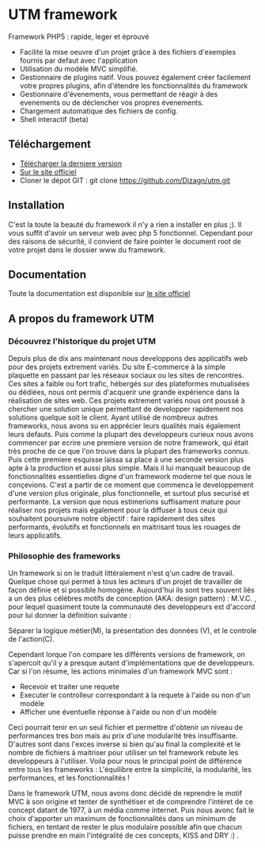 # UTM framework
Framework PHP5 : rapide, leger et éprouvé

- Facilite la mise oeuvre d'un projet grâce à des fichiers d'exemples fournis par defaut avec l'application
- Utilisation du modèle MVC simplifié.
- Gestionnaire de plugins natif. Vous pouvez également créer facilement votre propres plugins, afin d'étendre les fonctionnalités du framework
- Gestionnaire d'évenements, vous permettant de réagir à des evenements ou de déclencher vos propres évenements.
- Chargement automatique des fichiers de config.
- Shell interactif (beta)

## Téléchargement
- [Télécharger la derniere version](https://github.com/Dizagn/utm/archive/master.zip)
- [Sur le site officiel](http://utm.dizagn.com)
- Cloner le dépot GIT : git clone https://github.com/Dizagn/utm.git

## Installation
C'est la toute la beauté du framework il n'y a rien a installer en plus ;). Il vous suffit d'avoir un serveur web avec php 5 fonctionnel.
Cependant pour des raisons de sécurité, il convient de faire pointer le document root de votre projet dans le dossier www du framework.

## Documentation
Toute la documentation est disponible sur [le site officiel ](http://utm.dizagn.com/?ctrl=documentation)

## A propos du framework UTM
### Découvrez l'historique du projet UTM
Depuis plus de dix ans maintenant nous developpons des applicatifs web pour des projets extrement variés. Du site E-commerce à la simple plaquette en passant par les réseaux sociaux ou les sites de rencontres.
Ces sites a faible ou fort trafic, hébergés sur des plateformes mutualisées ou dédiées, nous ont permis d'acquerir une grande expérience dans la réalisation de sites web. Ces projets extrement variés nous ont poussé à chercher une solution unique permettant de developper rapidement nos solutions quelque soit le client.
Ayant utilisé de nombreux autres frameworks, nous avons su en apprécier leurs qualités mais également leurs defauts.
Puis comme la plupart des developpeurs curieux nous avons commencer par ecrire une premiere version de notre framework, qui était très proche de ce que l'on trouve dans la plupart des frameworks connus. Puis cette premiere esquisse laissa sa place à une seconde version plus apte à la production et aussi plus simple. Mais il lui manquait beaucoup de fonctionnalités essentielles digne d'un framework moderne tel que nous le conçevions. C'est a partir de ce moment que commenca le developpement d'une version plus originale, plus fonctionnelle, et surtout plus securisé et performante. La version que nous estimerions suffisament mature pour réaliser nos projets mais également pour la diffuser à tous ceux qui souhaitent poursuivre notre objectif :
faire rapidement des sites performants, évolutifs et fonctionnels en maitrisant tous les rouages de leurs applicatifs.

### Philosophie des frameworks
Un framework si on le traduit littéralement n'est q'un cadre de travail. Quelque chose qui permet à tous les acteurs d'un projet de travailler de façon définie et si possible homogène.
Aujourd'hui ils sont tres souvent liés a un des plus célébres motifs de conception (AKA: design pattern) : M.V.C. , pour lequel quasiment toute la communauté des developpeurs est d'accord pour lui donner la définition suivante :

Séparer la logique métier(M), la présentation des données (V), et le controle de l'action(C).

Cependant lorque l'on compare les différents versions de framework, on s'apercoit qu'il y a presque autant d'implémentations que de developpeurs.
Car si l'on résume, les actions minimales d'un framework MVC sont :
- Recevoir et traiter une requete
- Executer le controlleur correspondant à la requete à l'aide ou non d'un modèle
- Afficher une éventuelle réponse à l'aide ou non d'un modèle

Ceci pourrait tenir en un seul fichier et permettre d'obtenir un niveau de performances tres bon mais au prix d'une modularité très insuffisante. D'autres sont dans l'exces inverse si bien qu'au final la complexité et le nombre de fichiers à maitriser pour utiliser un tel framework rebute les developpeurs à l'utiliser.
Voila pour nous le principal point de différence entre tous les frameworks :
L'équilibre entre la simplicité, la modularité, les performances, et les fonctionnalités !

Dans le framework UTM, nous avons donc décidé de reprendre le motif MVC à son origine et tenter de synthétiser et de comprendre l'intéret de ce concept datant de 1977, à un média comme internet. Puis nous avonc fait le choix d'apporter un maximum de fonctionnalités dans un minimum de fichiers, en tentant de rester le plus modulaire possible afin que chacun puisse prendre en main l'intégralité de ces concepts, KISS and DRY :) .
